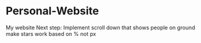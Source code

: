 # Personal-Website
My website
Next step: Implement scroll down that shows people on ground
make stars work based on % not px
